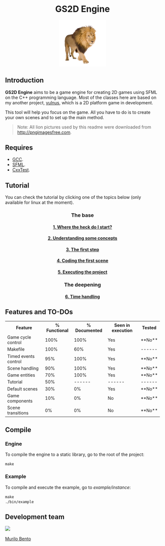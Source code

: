 <h1 align="center"> GS2D Engine </h1>

<p align="center"><img src="readme_assets/lion_psd_image_free.png" width=30%></p>

## Introduction

**GS2D Engine** aims to be a game engine for creating 2D games using SFML on the C++ programming language. Most of the classes here are based on my another project, [vulnus](https://github.com/murilobnt/vulnus), which is a 2D platform game in development.

This tool will help you focus on the game. All you have to do is to create your own scenes and to set up the main method.

> Note: All lion pictures used by this readme were downloaded from <http://pngimagesfree.com>.

## Requires

-   [GCC](http://gcc.gnu.org).
-   [SFML](https://www.sfml-dev.org).
-   [CxxTest](https://cxxtest.com).

## Tutorial

You can check the tutorial by clicking one of the topics below (only available for linux at the moment).

<h3 align="center"> The base </h3>

<h4 align="center">
<a href="/tutorials/linux/start">1. Where the heck do I start? </a>
</h4>

<h4 align="center">
<a href="/tutorials/linux/understanding">2. Understanding some concepts </a>
</h4>

<h4 align="center">
<a href="/tutorials/linux/first_step"> 3. The first step </a>
</h4>

<h4 align="center">
<a href="/tutorials/linux/first_scene"> 4. Coding the first scene </a>
</h4>

<h4 align="center">
<a href="/tutorials/linux/executing"> 5. Executing the project </a>
</h4>

<h3 align="center"> The deepening </h3>

<h4 align="center">
<a href="/tutorials/linux/time"> 6. Time handling </a>
</h4>

## Features and TO-DOs

<center>

<table align="center">

<tr>
<th>Feature</th>
<th>% Functional</th>
<th>% Documented</th>
<th>Seen in execution</th>
<th>Tested</th>
</tr>

<tr>
<td>Game cycle control</td>
<td>100%</td>
<td>100%</td>
<td>Yes</td>
<td>**No**</td>
</tr>

<tr>
<td>Makefile</td>
<td>100%</td>
<td>60%</td>
<td>Yes</td>
<td>------</td>
</tr>

<tr>
<td>Timed events control</td>
<td>95%</td>
<td>100%</td>
<td>Yes</td>
<td>**No**</td>
</tr>

<tr>
<td>Scene handling</td>
<td>90%</td>
<td>100%</td>
<td>Yes</td>
<td>**No**</td>
</tr>

<tr>
<td>Game entities</td>
<td>70%</td>
<td>100%</td>
<td>Yes</td>
<td>**No**</td>
</tr>

<tr>
<td>Tutorial</td>
<td>50%</td>
<td>------</td>
<td>------</td>
<td>------</td>
</tr>

<tr>
<td>Default scenes</td>
<td>30%</td>
<td>0%</td>
<td>Yes</td>
<td>**No**</td>
</tr>

<tr>
<td>Game components</td>
<td>10%</td>
<td>0%</td>
<td>No</td>
<td>**No**</td>
</tr>

<tr>
<td>Scene transitions</td>
<td>0%</td>
<td>0%</td>
<td>No</td>
<td>**No**</td>
</tr>

</table>
</center>

## Compile

### Engine

To compile the engine to a static library,
go to the root of the project:

```
make
```

### Example

To compile and execute the example, go to *example/instance*:

```
make
./bin/example
```

## Development team

[<img src="https://avatars1.githubusercontent.com/u/6081758?s=400&v=4" width="100"/>](https://github.com/murilobnt)

[Murilo Bento](https://github.com/murilobnt)

